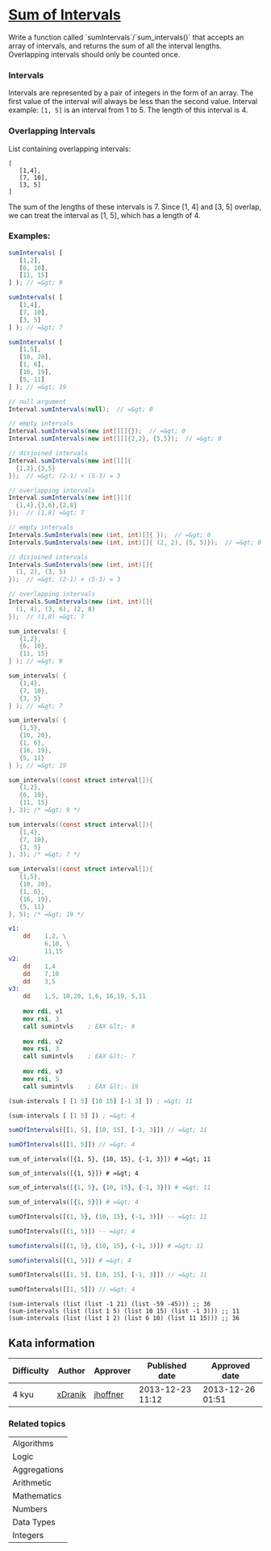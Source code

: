 
<h1><a href="https://www.codewars.com/kata/52b7ed099cdc285c300001cd">Sum of Intervals</a></h1>
<p>
Write a function called `sumIntervals`/`sum_intervals()` that accepts an array of intervals, and returns the sum of all the interval lengths. Overlapping intervals should only be counted once.

### Intervals

Intervals are represented by a pair of integers in the form of an array. The first value of the interval will always be less than the second value. Interval example: `[1, 5]` is an interval from 1 to 5. The length of this interval is 4.

### Overlapping Intervals

List containing overlapping intervals:

```
[
   [1,4],
   [7, 10],
   [3, 5]
]
```

The sum of the lengths of these intervals is 7. Since [1, 4] and [3, 5] overlap, we can treat the interval as [1, 5], which has a length of 4.

### Examples:

```javascript
sumIntervals( [
   [1,2],
   [6, 10],
   [11, 15]
] ); // =&gt; 9

sumIntervals( [
   [1,4],
   [7, 10],
   [3, 5]
] ); // =&gt; 7

sumIntervals( [
   [1,5],
   [10, 20],
   [1, 6],
   [16, 19],
   [5, 11]
] ); // =&gt; 19

```
```java
// null argument
Interval.sumIntervals(null);  // =&gt; 0

// empty intervals
Interval.sumIntervals(new int[][]{});  // =&gt; 0
Interval.sumIntervals(new int[][]{2,2}, {5,5});  // =&gt; 0

// disjoined intervals
Interval.sumIntervals(new int[][]{
  {1,2},{3,5}
});  // =&gt; (2-1) + (5-3) = 3

// overlapping intervals
Interval.sumIntervals(new int[][]{
  {1,4},{3,6},{2,8}
});  // [1,8] =&gt; 7
```
```C#
// empty intervals
Intervals.SumIntervals(new (int, int)[]{ });  // =&gt; 0
Intervals.SumIntervals(new (int, int)[]{ (2, 2), (5, 5)});  // =&gt; 0

// disjoined intervals
Intervals.SumIntervals(new (int, int)[]{
  (1, 2), (3, 5)
});  // =&gt; (2-1) + (5-3) = 3

// overlapping intervals
Intervals.SumIntervals(new (int, int)[]{
  (1, 4), (3, 6), (2, 8)
});  // (1,8) =&gt; 7
```
```cpp
sum_intervals( {
   {1,2},
   {6, 10},
   {11, 15}
} ); // =&gt; 9

sum_intervals( {
   {1,4},
   {7, 10},
   {3, 5}
} ); // =&gt; 7

sum_intervals( {
   {1,5},
   {10, 20},
   {1, 6},
   {16, 19},
   {5, 11}
} ); // =&gt; 19
```
```c
sum_intervals((const struct interval[]){
   {1,2},
   {6, 10},
   {11, 15}
}, 3); /* =&gt; 9 */

sum_intervals((const struct interval[]){
   {1,4},
   {7, 10},
   {3, 5}
}, 3); /* =&gt; 7 */

sum_intervals((const struct interval[]){
   {1,5},
   {10, 20},
   {1, 6},
   {16, 19},
   {5, 11}
}, 5); /* =&gt; 19 */
```
```nasm
v1:
    dd    1,2, \
          6,10, \
          11,15
v2:
    dd    1,4
    dd    7,10
    dd    3,5
v3:
    dd    1,5, 10,20, 1,6, 16,19, 5,11
      
    mov rdi, v1
    mov rsi, 3
    call sumintvls    ; EAX &lt;- 9
    
    mov rdi, v2
    mov rsi, 3
    call sumintvls    ; EAX &lt;- 7
    
    mov rdi, v3
    mov rsi, 5
    call sumintvls    ; EAX &lt;- 19
```
```clojure
(sum-intervals [ [1 5] [10 15] [-1 3] ]) ; =&gt; 11

(sum-intervals [ [1 5] ]) ; =&gt; 4 
```
```typescript
sumOfIntervals([[1, 5], [10, 15], [-1, 3]]) // =&gt; 11

sumOfIntervals([[1, 5]]) // =&gt; 4 
```
```crystal
sum_of_intervals([{1, 5}, {10, 15}, {-1, 3}]) # =&gt; 11

sum_of_intervals([{1, 5}]) # =&gt; 4 
```
```elixir
sum_of_intervals([{1, 5}, {10, 15}, {-1, 3}]) # =&gt; 11

sum_of_intervals([{1, 5}]) # =&gt; 4 
```
```haskell
sumOfIntervals([(1, 5}, (10, 15}, (-1, 3)]) -- =&gt; 11

sumOfIntervals([(1, 5)]) -- =&gt; 4 
```
```julia
sumofintervals([(1, 5}, (10, 15}, (-1, 3)]) # =&gt; 11

sumofintervals([(1, 5)]) # =&gt; 4 
```
```dart
sumOfIntervals([[1, 5], [10, 15], [-1, 3]]) // =&gt; 11

sumOfIntervals([[1, 5]]) // =&gt; 4 
```
```racket
(sum-intervals (list (list -1 21) (list -59 -45))) ;; 36
(sum-intervals (list (list 1 5) (list 10 15) (list -1 3))) ;; 11
(sum-intervals (list (list 1 2) (list 6 10) (list 11 15))) ;; 36
```
</p>
<h2>Kata information</h2>
<table>
  <thead>
    <tr>
      <th>Difficulty</th>
      <th>Author</th>
      <th>Approver</th>
      <th>Published date</th>
      <th>Approved date</th>
    </tr>
  </thead>
  <tbody>
    <tr>
      <td>4 kyu</td>
      <td> <a href="https://www.codewars.com/users/xDranik">xDranik</a></td>
      <td> <a href="https://www.codewars.com/users/jhoffner">jhoffner</a></td>
      <td>2013-12-23 11:12</td>
      <td>2013-12-26 01:51</td>
    </tr>
  </tbody>
</table>
<h3>Related topics</h3>
<table>
  <tbody></tbody>
  <tr>
    <td>Algorithms</td>
  </tr>
  <tr>
    <td>Logic</td>
  </tr>
  <tr>
    <td>Aggregations</td>
  </tr>
  <tr>
    <td>Arithmetic</td>
  </tr>
  <tr>
    <td>Mathematics</td>
  </tr>
  <tr>
    <td>Numbers</td>
  </tr>
  <tr>
    <td>Data Types</td>
  </tr>
  <tr>
    <td>Integers</td>
  </tr>
</table>